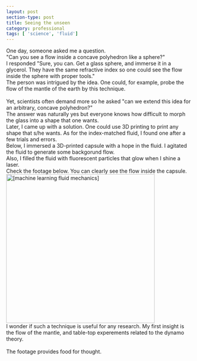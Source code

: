 ```yaml
---
layout: post
section-type: post
title: Seeing the unseen
category: professional
tags: [ 'science', 'fluid']
---
```

One day, someone asked me a question. <br>
"Can you see a flow inside a concave polyhedron like a sphere?"<br>
I responded "Sure, you can. Get a glass sphere, and immerse it in a glycerol. They have the same refractive index so one could see the flow inside the sphere with proper tools."<br>
The person was intrigued by the idea. One could, for example, probe the flow of the mantle of the earth by this technique.<br>
<br>
Yet, scientists often demand more so he asked "can we extend this idea for an arbitrary, concave polyhedron?"<br>
The answer was naturally yes but everyone knows how difficult to morph the glass into a shape that one wants.
<br>
Later, I came up with a solution. One could use 3D printing to print any shape that s/he wants. As for the index-matched fluid, I found one after a few trials and errors.<br>
Below, I immersed a 3D-printed capsule with a hope in the fluid. I agitated the fluid to generate some backgorund flow.<br>
Also, I filled the fluid with fluorescent particles that glow when I shine a laser. <br>
Check the footage below. You can clearly see the flow inside the capsule.
<br>
<img src="https://tmatsuzawa.github.io/images/blog/2022-07-30/index_matching_3dprint.gif" alt="[machine learning fluid mechanics]" style="width: 400px;"/>
<br>
I wonder if such a technique is useful for any research. My first insight is the flow of the mantle, and table-top experements related to the dynamo theory. <br>
<br>
The footage provides food for thought.

